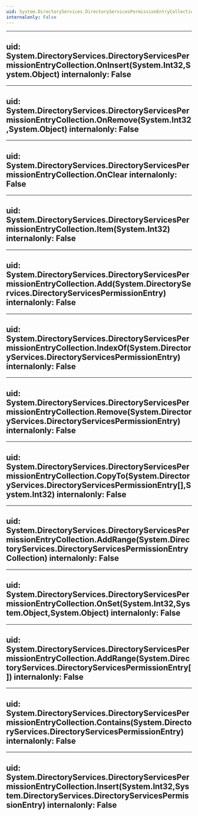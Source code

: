 ```yaml
---
uid: System.DirectoryServices.DirectoryServicesPermissionEntryCollection
internalonly: False
---
```


---
uid: System.DirectoryServices.DirectoryServicesPermissionEntryCollection.OnInsert(System.Int32,System.Object)
internalonly: False
---

---
uid: System.DirectoryServices.DirectoryServicesPermissionEntryCollection.OnRemove(System.Int32,System.Object)
internalonly: False
---

---
uid: System.DirectoryServices.DirectoryServicesPermissionEntryCollection.OnClear
internalonly: False
---

---
uid: System.DirectoryServices.DirectoryServicesPermissionEntryCollection.Item(System.Int32)
internalonly: False
---

---
uid: System.DirectoryServices.DirectoryServicesPermissionEntryCollection.Add(System.DirectoryServices.DirectoryServicesPermissionEntry)
internalonly: False
---

---
uid: System.DirectoryServices.DirectoryServicesPermissionEntryCollection.IndexOf(System.DirectoryServices.DirectoryServicesPermissionEntry)
internalonly: False
---

---
uid: System.DirectoryServices.DirectoryServicesPermissionEntryCollection.Remove(System.DirectoryServices.DirectoryServicesPermissionEntry)
internalonly: False
---

---
uid: System.DirectoryServices.DirectoryServicesPermissionEntryCollection.CopyTo(System.DirectoryServices.DirectoryServicesPermissionEntry[],System.Int32)
internalonly: False
---

---
uid: System.DirectoryServices.DirectoryServicesPermissionEntryCollection.AddRange(System.DirectoryServices.DirectoryServicesPermissionEntryCollection)
internalonly: False
---

---
uid: System.DirectoryServices.DirectoryServicesPermissionEntryCollection.OnSet(System.Int32,System.Object,System.Object)
internalonly: False
---

---
uid: System.DirectoryServices.DirectoryServicesPermissionEntryCollection.AddRange(System.DirectoryServices.DirectoryServicesPermissionEntry[])
internalonly: False
---

---
uid: System.DirectoryServices.DirectoryServicesPermissionEntryCollection.Contains(System.DirectoryServices.DirectoryServicesPermissionEntry)
internalonly: False
---

---
uid: System.DirectoryServices.DirectoryServicesPermissionEntryCollection.Insert(System.Int32,System.DirectoryServices.DirectoryServicesPermissionEntry)
internalonly: False
---

